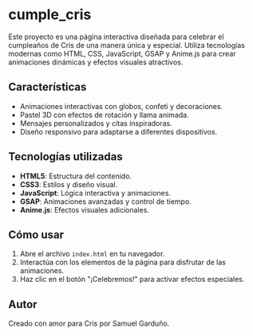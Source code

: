 # cumple_cris

Este proyecto es una página interactiva diseñada para celebrar el cumpleaños de Cris de una manera única y especial. Utiliza tecnologías modernas como HTML, CSS, JavaScript, GSAP y Anime.js para crear animaciones dinámicas y efectos visuales atractivos. 

## Características
- Animaciones interactivas con globos, confeti y decoraciones.
- Pastel 3D con efectos de rotación y llama animada.
- Mensajes personalizados y citas inspiradoras.
- Diseño responsivo para adaptarse a diferentes dispositivos.

## Tecnologías utilizadas
- **HTML5**: Estructura del contenido.
- **CSS3**: Estilos y diseño visual.
- **JavaScript**: Lógica interactiva y animaciones.
- **GSAP**: Animaciones avanzadas y control de tiempo.
- **Anime.js**: Efectos visuales adicionales.

## Cómo usar
1. Abre el archivo `index.html` en tu navegador.
2. Interactúa con los elementos de la página para disfrutar de las animaciones.
3. Haz clic en el botón "¡Celebremos!" para activar efectos especiales.

## Autor
Creado con amor para Cris por Samuel Garduño.
